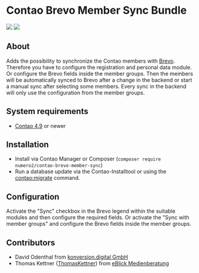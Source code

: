 Contao Brevo Member Sync Bundle
=======================

[![](https://img.shields.io/packagist/v/numero2/contao-brevo-member-sync.svg?style=flat-square)](https://packagist.org/packages/numero2/contao-brevo-member-sync) [![](https://img.shields.io/badge/License-LGPL%20v3-blue.svg?style=flat-square)](http://www.gnu.org/licenses/lgpl-3.0)

About
--

Adds the possibility to synchronize the Contao members with [Brevo](https://brevo.com/). Therefore you have to configure the registration and personal data module. Or configure the Brevo fields inside the member groups. Then the members will be automatically synced to Brevo after a change in the backend or start a manual sync after selecting some members. Every sync in the backend will only use the configuration from the member groups.

System requirements
--

* [Contao 4.9](https://github.com/contao/core) or newer

Installation
--

* Install via Contao Manager or Composer (`composer require numero2/contao-brevo-member-sync`)
* Run a database update via the Contao-Installtool or using the [contao:migrate](https://docs.contao.org/dev/reference/commands/) command.

Configuration
--

Activate the "Sync" checkbox in the Brevo legend within the suitable modules and then configure the required fields. Or activate the "Sync with member groups" and configure the Brevo fields inside the member groups.

Contributors
--

- David Odenthal from [konversion.digital GmbH](https://konversion.digital/)
- Thomas Kettner ([ThomasKettner](https://github.com/ThomasKettner)) from [eBlick Medienberatung](https://eblick-medienberatung.de/)
